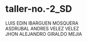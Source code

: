 # taller-no.-2_SD
LUIS EDIN IBARGUEN MOSQUERA <br>
ASDRUBAL ANDRES VELEZ VELEZ <br>
JHON ALEJANDRO GIRALDO MEJIA <br>
